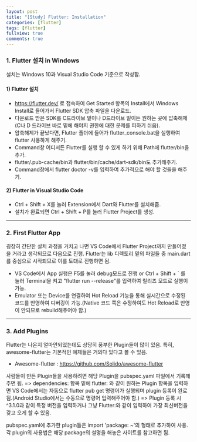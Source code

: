 ```yaml
---
layout: post
title: "[Study] Flutter: Installation"
categories: [flutter]
tags: [flutter]
fullview: true
comments: true
---
```


### 1. Flutter 설치 in Windows
설치는 Windows 10과 Visual Studio Code 기준으로 작성함.

#### 1) Flutter 설치
* https://flutter.dev/ 로 접속하여 Get Started 항목의 Install에서 Windows Install로 들어가서 Flutter SDK 압축 파일을 다운로드.
* 다운로드 받은 SDK를 C드라이브 밑이나 D드라이브 밑이든 원하는 곳에 압축해제(C나 D 드라이브 바로 밑에 해야지 권한에 대한 문제를 피하기 쉬움).
* 압축해제가 끝났다면, Flutter 폴더에 들어가 flutter_console.bat을 실행하여 flutter 사용하게 해주기.
* Command창 어디서든 Flutter를 실행 할 수 있게 하기 위해 Path에 flutter/bin을 추가.
* flutter/.pub-cache/bin과 flutter/bin/cache/dart-sdk/bin도 추가해주기.
* Command창에서 flutter doctor -v를 입력하여 추가적으로 해야 할 것들을 해주기.

#### 2) Flutter in Visual Studio Code
* Ctrl + Shift + X를 눌러 Extension에서 Dart와 Flutter를 설치해줌.
* 설치가 완료되면 Ctrl + Shift + P를 눌러 Flutter Project를 생성.

---
### 2. First Flutter App
굉장히 간단한 설치 과정을 거치고 나면 VS Code에서 Flutter Project까지 만들어졌을 거라고 생각되므로 다음으로 진행. Flutter는 lib 디렉토리 밑의 파일들 중 main.dart를 중심으로 시작되므로 이를 토대로 진행하면 됨.
- VS Code에서 App 실행은 F5를 눌러 debug모드로 진행 or Ctrl + Shift + ` 를 눌러 Terminal을 켜고 "flutter run --release"를 입력하여 릴리즈 모드로 실행이 가능.
- Emulator 또는 Device를 연결하여 Hot Reload 기능을 통해 실시간으로 수정된 코드를 반영하여 디버깅이 가능.(Native 코드 쪽은 수정하여도 Hot Reload로 반영이 안되므로 rebuild해주어야 함.)

---
### 3. Add Plugins
Flutter는 나온지 얼마안되었는데도 상당히 풍부한 Plugin들이 많이 있음. 특히, awesome-flutter는 기본적인 예제들은 거의다 있다고 볼 수 있음.
* Awesome-flutter : https://github.com/Solido/awesome-flutter

사람들이 만든 Plugin들을 사용하려면 해당 Plugin을 pubspec.yaml 파일에서 기록해주면 됨.
=> dependencies: 항목 밑에 flutter: 와 같이 원하는 Plugin 항목을 입력하면 VS Code에서는 자동으로 flutter pub get 명령어가 실행되며 plugin 등록이 완료됨.(Android Studio에서는 수동으로 명령어 입력해주어야 함.)
=> Plugin 등록 시 ^3.1.0과 같이 특정 버전을 입력하거나 그냥 Flutter:와 같이 입력하여 가장 최신버전을 갖고 오게 할 수 있음.

pubspec.yaml에 추가한 plugin들은 import 'package: ~'의 형태로 추가하여 사용. 각 plugin의 사용법은 해당 package의 설명을 해놓은 사이트를 참고하면 됨.